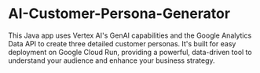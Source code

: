 # AI-Customer-Persona-Generator
This Java app uses Vertex AI's GenAI capabilities and the Google Analytics Data API to create three detailed customer personas. It's built for easy deployment on Google Cloud Run, providing a powerful, data-driven tool to understand your audience and enhance your business strategy.

